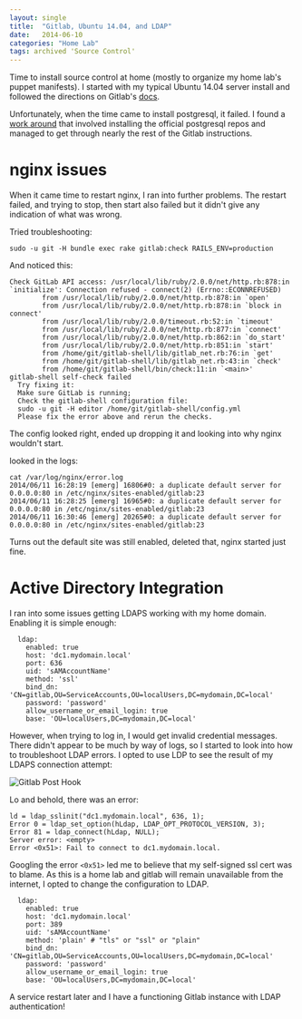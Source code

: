 ```yaml
---
layout: single
title:  "Gitlab, Ubuntu 14.04, and LDAP"
date:   2014-06-10
categories: "Home Lab"
tags: archived 'Source Control'
---
```

Time to install source control at home (mostly to organize my home lab's puppet manifests). I started with my typical Ubuntu 14.04 server install and followed the directions on Gitlab's [docs](https://gitlab.com/gitlab-org/gitlab-ce/blob/6-9-stable/doc/install/installation.md).

Unfortunately, when the time came to install postgresql, it failed. I found a [work around](http://ubuntuhandbook.org/index.php/2014/02/install-postgresql-ubuntu-14-04/) that involved installing the official postgresql repos and managed to get through nearly the rest of the Gitlab instructions.

# nginx issues

When it came time to restart nginx, I ran into further problems. The restart failed, and trying to stop, then start also failed but it didn't give any indication of what was wrong.

Tried troubleshooting:

`sudo -u git -H bundle exec rake gitlab:check RAILS_ENV=production`

And noticed this:

```
Check GitLab API access: /usr/local/lib/ruby/2.0.0/net/http.rb:878:in `initialize': Connection refused - connect(2) (Errno::ECONNREFUSED)
        from /usr/local/lib/ruby/2.0.0/net/http.rb:878:in `open'
        from /usr/local/lib/ruby/2.0.0/net/http.rb:878:in `block in connect'
        from /usr/local/lib/ruby/2.0.0/timeout.rb:52:in `timeout'
        from /usr/local/lib/ruby/2.0.0/net/http.rb:877:in `connect'
        from /usr/local/lib/ruby/2.0.0/net/http.rb:862:in `do_start'
        from /usr/local/lib/ruby/2.0.0/net/http.rb:851:in `start'
        from /home/git/gitlab-shell/lib/gitlab_net.rb:76:in `get'
        from /home/git/gitlab-shell/lib/gitlab_net.rb:43:in `check'
        from /home/git/gitlab-shell/bin/check:11:in `<main>'
gitlab-shell self-check failed
  Try fixing it:
  Make sure GitLab is running;
  Check the gitlab-shell configuration file:
  sudo -u git -H editor /home/git/gitlab-shell/config.yml
  Please fix the error above and rerun the checks.
```

The config looked right, ended up dropping it and looking into why nginx wouldn't start.

looked in the logs:

```
cat /var/log/nginx/error.log
2014/06/11 16:28:19 [emerg] 16806#0: a duplicate default server for 0.0.0.0:80 in /etc/nginx/sites-enabled/gitlab:23
2014/06/11 16:28:25 [emerg] 16965#0: a duplicate default server for 0.0.0.0:80 in /etc/nginx/sites-enabled/gitlab:23
2014/06/11 16:30:46 [emerg] 20265#0: a duplicate default server for 0.0.0.0:80 in /etc/nginx/sites-enabled/gitlab:23
```

Turns out the default site was still enabled, deleted that, nginx started just fine.

# Active Directory Integration

I ran into some issues getting LDAPS working with my home domain. Enabling it is simple enough:

```language-yml
  ldap:
    enabled: true
    host: 'dc1.mydomain.local'
    port: 636
    uid: 'sAMAccountName'
    method: 'ssl'
    bind_dn: 'CN=gitlab,OU=ServiceAccounts,OU=localUsers,DC=mydomain,DC=local'
    password: 'password'
    allow_username_or_email_login: true
    base: 'OU=localUsers,DC=mydomain,DC=local'
```

However, when trying to log in, I would get invalid credential messages. There didn't appear to be much by way of logs, so I started to look into how to troubleshoot LDAP errors. I opted to use LDP to see the result of my LDAPS connection attempt:

![Gitlab Post Hook]("/images/ldap.png")

Lo and behold, there was an error:

```
ld = ldap_sslinit("dc1.mydomain.local", 636, 1);
Error 0 = ldap_set_option(hLdap, LDAP_OPT_PROTOCOL_VERSION, 3);
Error 81 = ldap_connect(hLdap, NULL);
Server error: <empty>
Error <0x51>: Fail to connect to dc1.mydomain.local.
```

Googling the error `<0x51>` led me to believe that my self-signed ssl cert was to blame. As this is a home lab and gitlab will remain unavailable from the internet, I opted to change the configuration to LDAP.

```language-yml
  ldap:
    enabled: true
    host: 'dc1.mydomain.local'
    port: 389
    uid: 'sAMAccountName'
    method: 'plain' # "tls" or "ssl" or "plain"
    bind_dn: 'CN=gitlab,OU=ServiceAccounts,OU=localUsers,DC=mydomain,DC=local'
    password: 'password'
    allow_username_or_email_login: true
    base: 'OU=localUsers,DC=mydomain,DC=local'
```

A service restart later and I have a functioning Gitlab instance with LDAP authentication!